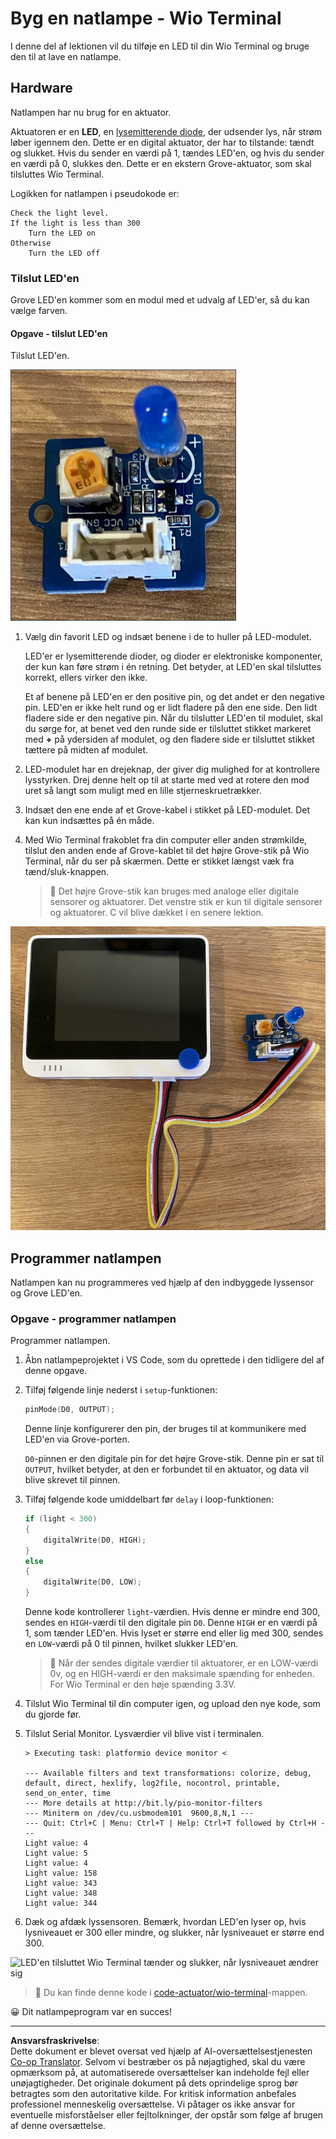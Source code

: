 <!--
CO_OP_TRANSLATOR_METADATA:
{
  "original_hash": "db44083b4dc6fb06eac83c4f16448940",
  "translation_date": "2025-08-27T22:09:10+00:00",
  "source_file": "1-getting-started/lessons/3-sensors-and-actuators/wio-terminal-actuator.md",
  "language_code": "da"
}
-->
# Byg en natlampe - Wio Terminal

I denne del af lektionen vil du tilføje en LED til din Wio Terminal og bruge den til at lave en natlampe.

## Hardware

Natlampen har nu brug for en aktuator.

Aktuatoren er en **LED**, en [lysemitterende diode](https://wikipedia.org/wiki/Light-emitting_diode), der udsender lys, når strøm løber igennem den. Dette er en digital aktuator, der har to tilstande: tændt og slukket. Hvis du sender en værdi på 1, tændes LED'en, og hvis du sender en værdi på 0, slukkes den. Dette er en ekstern Grove-aktuator, som skal tilsluttes Wio Terminal.

Logikken for natlampen i pseudokode er:

```output
Check the light level.
If the light is less than 300
    Turn the LED on
Otherwise
    Turn the LED off
```

### Tilslut LED'en

Grove LED'en kommer som en modul med et udvalg af LED'er, så du kan vælge farven.

#### Opgave - tilslut LED'en

Tilslut LED'en.

![En Grove LED](../../../../../translated_images/grove-led.6c853be93f473cf2c439cfc74bb1064732b22251a83cedf66e62f783f9cc1a79.da.png)

1. Vælg din favorit LED og indsæt benene i de to huller på LED-modulet.

    LED'er er lysemitterende dioder, og dioder er elektroniske komponenter, der kun kan føre strøm i én retning. Det betyder, at LED'en skal tilsluttes korrekt, ellers virker den ikke.

    Et af benene på LED'en er den positive pin, og det andet er den negative pin. LED'en er ikke helt rund og er lidt fladere på den ene side. Den lidt fladere side er den negative pin. Når du tilslutter LED'en til modulet, skal du sørge for, at benet ved den runde side er tilsluttet stikket markeret med **+** på ydersiden af modulet, og den fladere side er tilsluttet stikket tættere på midten af modulet.

1. LED-modulet har en drejeknap, der giver dig mulighed for at kontrollere lysstyrken. Drej denne helt op til at starte med ved at rotere den mod uret så langt som muligt med en lille stjerneskruetrækker.

1. Indsæt den ene ende af et Grove-kabel i stikket på LED-modulet. Det kan kun indsættes på én måde.

1. Med Wio Terminal frakoblet fra din computer eller anden strømkilde, tilslut den anden ende af Grove-kablet til det højre Grove-stik på Wio Terminal, når du ser på skærmen. Dette er stikket længst væk fra tænd/sluk-knappen.

    > 💁 Det højre Grove-stik kan bruges med analoge eller digitale sensorer og aktuatorer. Det venstre stik er kun til digitale sensorer og aktuatorer. C vil blive dækket i en senere lektion.

![Grove LED tilsluttet det højre stik](../../../../../translated_images/wio-led.265a1897e72d7f21c753257516a4b677d8e30ce2b95fee98189458b3275ba0a6.da.png)

## Programmer natlampen

Natlampen kan nu programmeres ved hjælp af den indbyggede lyssensor og Grove LED'en.

### Opgave - programmer natlampen

Programmer natlampen.

1. Åbn natlampeprojektet i VS Code, som du oprettede i den tidligere del af denne opgave.

1. Tilføj følgende linje nederst i `setup`-funktionen:

    ```cpp
    pinMode(D0, OUTPUT);
    ```

    Denne linje konfigurerer den pin, der bruges til at kommunikere med LED'en via Grove-porten.

    `D0`-pinnen er den digitale pin for det højre Grove-stik. Denne pin er sat til `OUTPUT`, hvilket betyder, at den er forbundet til en aktuator, og data vil blive skrevet til pinnen.

1. Tilføj følgende kode umiddelbart før `delay` i loop-funktionen:

    ```cpp
    if (light < 300)
    {
        digitalWrite(D0, HIGH);
    }
    else
    {
        digitalWrite(D0, LOW);
    }
    ```

    Denne kode kontrollerer `light`-værdien. Hvis denne er mindre end 300, sendes en `HIGH`-værdi til den digitale pin `D0`. Denne `HIGH` er en værdi på 1, som tænder LED'en. Hvis lyset er større end eller lig med 300, sendes en `LOW`-værdi på 0 til pinnen, hvilket slukker LED'en.

    > 💁 Når der sendes digitale værdier til aktuatorer, er en LOW-værdi 0v, og en HIGH-værdi er den maksimale spænding for enheden. For Wio Terminal er den høje spænding 3.3V.

1. Tilslut Wio Terminal til din computer igen, og upload den nye kode, som du gjorde før.

1. Tilslut Serial Monitor. Lysværdier vil blive vist i terminalen.

    ```output
    > Executing task: platformio device monitor <

    --- Available filters and text transformations: colorize, debug, default, direct, hexlify, log2file, nocontrol, printable, send_on_enter, time
    --- More details at http://bit.ly/pio-monitor-filters
    --- Miniterm on /dev/cu.usbmodem101  9600,8,N,1 ---
    --- Quit: Ctrl+C | Menu: Ctrl+T | Help: Ctrl+T followed by Ctrl+H ---
    Light value: 4
    Light value: 5
    Light value: 4
    Light value: 158
    Light value: 343
    Light value: 348
    Light value: 344
    ```

1. Dæk og afdæk lyssensoren. Bemærk, hvordan LED'en lyser op, hvis lysniveauet er 300 eller mindre, og slukker, når lysniveauet er større end 300.

![LED'en tilsluttet Wio Terminal tænder og slukker, når lysniveauet ændrer sig](../../../../../images/wio-running-assignment-1-1.gif)

> 💁 Du kan finde denne kode i [code-actuator/wio-terminal](../../../../../1-getting-started/lessons/3-sensors-and-actuators/code-actuator/wio-terminal)-mappen.

😀 Dit natlampeprogram var en succes!

---

**Ansvarsfraskrivelse**:  
Dette dokument er blevet oversat ved hjælp af AI-oversættelsestjenesten [Co-op Translator](https://github.com/Azure/co-op-translator). Selvom vi bestræber os på nøjagtighed, skal du være opmærksom på, at automatiserede oversættelser kan indeholde fejl eller unøjagtigheder. Det originale dokument på dets oprindelige sprog bør betragtes som den autoritative kilde. For kritisk information anbefales professionel menneskelig oversættelse. Vi påtager os ikke ansvar for eventuelle misforståelser eller fejltolkninger, der opstår som følge af brugen af denne oversættelse.